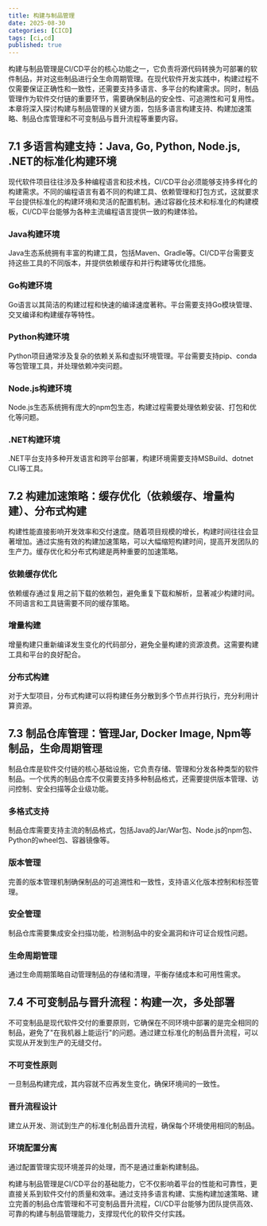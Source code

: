 ```yaml
---
title: 构建与制品管理
date: 2025-08-30
categories: [CICD]
tags: [ci,cd]
published: true
---
```


构建与制品管理是CI/CD平台的核心功能之一，它负责将源代码转换为可部署的软件制品，并对这些制品进行全生命周期管理。在现代软件开发实践中，构建过程不仅需要保证正确性和一致性，还需要支持多语言、多平台的构建需求。同时，制品管理作为软件交付链的重要环节，需要确保制品的安全性、可追溯性和可复用性。本章将深入探讨构建与制品管理的关键方面，包括多语言构建支持、构建加速策略、制品仓库管理和不可变制品与晋升流程等重要内容。

## 7.1 多语言构建支持：Java, Go, Python, Node.js, .NET的标准化构建环境

现代软件项目往往涉及多种编程语言和技术栈，CI/CD平台必须能够支持多样化的构建需求。不同的编程语言有着不同的构建工具、依赖管理和打包方式，这就要求平台提供标准化的构建环境和灵活的配置机制。通过容器化技术和标准化的构建模板，CI/CD平台能够为各种主流编程语言提供一致的构建体验。

### Java构建环境
Java生态系统拥有丰富的构建工具，包括Maven、Gradle等。CI/CD平台需要支持这些工具的不同版本，并提供依赖缓存和并行构建等优化措施。

### Go构建环境
Go语言以其简洁的构建过程和快速的编译速度著称。平台需要支持Go模块管理、交叉编译和构建缓存等特性。

### Python构建环境
Python项目通常涉及复杂的依赖关系和虚拟环境管理。平台需要支持pip、conda等包管理工具，并处理依赖冲突问题。

### Node.js构建环境
Node.js生态系统拥有庞大的npm包生态，构建过程需要处理依赖安装、打包和优化等问题。

### .NET构建环境
.NET平台支持多种开发语言和跨平台部署，构建环境需要支持MSBuild、dotnet CLI等工具。

## 7.2 构建加速策略：缓存优化（依赖缓存、增量构建）、分布式构建

构建性能直接影响开发效率和交付速度。随着项目规模的增长，构建时间往往会显著增加。通过实施有效的构建加速策略，可以大幅缩短构建时间，提高开发团队的生产力。缓存优化和分布式构建是两种重要的加速策略。

### 依赖缓存优化
依赖缓存通过复用之前下载的依赖包，避免重复下载和解析，显著减少构建时间。不同语言和工具链需要不同的缓存策略。

### 增量构建
增量构建只重新编译发生变化的代码部分，避免全量构建的资源浪费。这需要构建工具和平台的良好配合。

### 分布式构建
对于大型项目，分布式构建可以将构建任务分散到多个节点并行执行，充分利用计算资源。

## 7.3 制品仓库管理：管理Jar, Docker Image, Npm等制品，生命周期管理

制品仓库是软件交付链的核心基础设施，它负责存储、管理和分发各种类型的软件制品。一个优秀的制品仓库不仅需要支持多种制品格式，还需要提供版本管理、访问控制、安全扫描等企业级功能。

### 多格式支持
制品仓库需要支持主流的制品格式，包括Java的Jar/War包、Node.js的npm包、Python的wheel包、容器镜像等。

### 版本管理
完善的版本管理机制确保制品的可追溯性和一致性，支持语义化版本控制和标签管理。

### 安全管理
制品仓库需要集成安全扫描功能，检测制品中的安全漏洞和许可证合规性问题。

### 生命周期管理
通过生命周期策略自动管理制品的存储和清理，平衡存储成本和可用性需求。

## 7.4 不可变制品与晋升流程：构建一次，多处部署

不可变制品是现代软件交付的重要原则，它确保在不同环境中部署的是完全相同的制品，避免了"在我机器上能运行"的问题。通过建立标准化的制品晋升流程，可以实现从开发到生产的无缝交付。

### 不可变性原则
一旦制品构建完成，其内容就不应再发生变化，确保环境间的一致性。

### 晋升流程设计
建立从开发、测试到生产的标准化制品晋升流程，确保每个环境使用相同的制品。

### 环境配置分离
通过配置管理实现环境差异的处理，而不是通过重新构建制品。

构建与制品管理是CI/CD平台的基础能力，它不仅影响着平台的性能和可靠性，更直接关系到软件交付的质量和效率。通过支持多语言构建、实施构建加速策略、建立完善的制品仓库管理和不可变制品晋升流程，CI/CD平台能够为团队提供高效、可靠的构建与制品管理能力，支撑现代化的软件交付实践。
